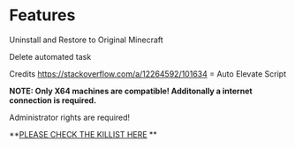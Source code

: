 # Features

Uninstall and Restore to Original Minecraft

Delete automated task

Credits
https://stackoverflow.com/a/12264592/101634 = Auto Elevate Script

**NOTE: Only X64 machines are compatible! Additonally a internet connection is required.**

Administrator rights are required!

**[PLEASE CHECK THE KILLIST HERE](https://raw.githubusercontent.com/rhuda21/mcbypass/main/endlist.md) **
